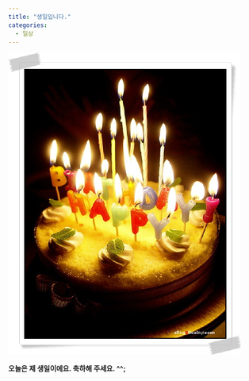 ```yaml
---
title: "생일입니다."
categories:
  - 일상
---
```


![](/assets/images/posts/2004/08/ek200000000036.jpg)

**오늘은 제 생일이에요. 축하해 주세요. ^^;**
